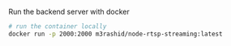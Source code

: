 Run the backend server with docker

```bash
# run the container locally
docker run -p 2000:2000 m3rashid/node-rtsp-streaming:latest
```
